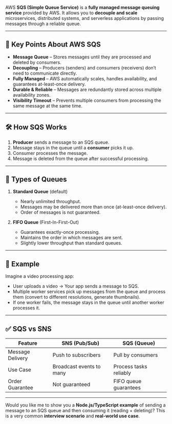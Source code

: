 AWS **SQS (Simple Queue Service)** is a **fully managed message queuing service** provided by AWS.
It allows you to **decouple and scale** microservices, distributed systems, and serverless applications by passing messages through a reliable queue.

---

## 📝 **Key Points About AWS SQS**

* **Message Queue** – Stores messages until they are processed and deleted by consumers.
* **Decoupling** – Producers (senders) and consumers (receivers) don’t need to communicate directly.
* **Fully Managed** – AWS automatically scales, handles availability, and guarantees at-least-once delivery.
* **Durable & Reliable** – Messages are redundantly stored across multiple availability zones.
* **Visibility Timeout** – Prevents multiple consumers from processing the same message at the same time.

---

## 🛠 **How SQS Works**

1. **Producer** sends a message to an SQS queue.
2. Message stays in the queue until a **consumer** picks it up.
3. Consumer processes the message.
4. Message is deleted from the queue after successful processing.

---

## 📌 **Types of Queues**

1. **Standard Queue** (default)

   * Nearly unlimited throughput.
   * Messages may be delivered more than once (at-least-once delivery).
   * Order of messages is not guaranteed.

2. **FIFO Queue** (First-In-First-Out)

   * Guarantees exactly-once processing.
   * Maintains the order in which messages are sent.
   * Slightly lower throughput than standard queues.

---

## 🔗 **Example**

Imagine a video processing app:

* User uploads a video → Your app sends a message to SQS.
* Multiple worker services pick up messages from the queue and process them (convert to different resolutions, generate thumbnails).
* If one worker fails, the message stays in the queue until another worker processes it.

---

## ✅ **SQS vs SNS**

| Feature          | SNS (Pub/Sub)            | SQS (Queue)            |
| ---------------- | ------------------------ | ---------------------- |
| Message Delivery | Push to subscribers      | Pull by consumers      |
| Use Case         | Broadcast events to many | Process tasks reliably |
| Order Guarantee  | Not guaranteed           | FIFO queue guarantees  |

---

Would you like me to show you a **Node.js/TypeScript example** of sending a message to an SQS queue and then consuming it (reading + deleting)?
This is a very common **interview scenario** and **real-world use case**.
